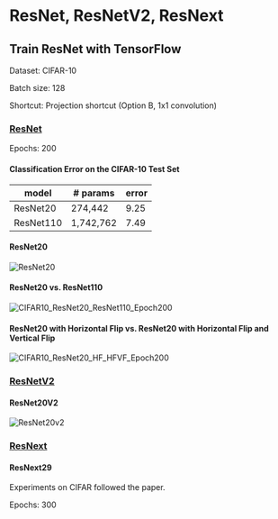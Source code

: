 # ResNet, ResNetV2, ResNext

## Train ResNet with TensorFlow

Dataset: CIFAR-10

Batch size: 128

Shortcut: Projection shortcut (Option B, 1x1 convolution)

### [ResNet](https://arxiv.org/pdf/1512.03385.pdf)

Epochs: 200

#### Classification Error on the CIFAR-10 Test Set

|model|# params|error|
|-----|--------|-----|
|ResNet20|274,442|9.25|
|ResNet110|1,742,762|7.49|

#### ResNet20

![ResNet20](./images/ResNet20v1e200.png)

#### ResNet20 vs. ResNet110

![CIFAR10_ResNet20_ResNet110_Epoch200](./images/cifar10_resnet20_110_train_test_epoch200.png)

#### ResNet20 with Horizontal Flip vs. ResNet20 with Horizontal Flip and Vertical Flip

![CIFAR10_ResNet20_HF_HFVF_Epoch200](./images/cifar10_resnet20_hf_hfvf_train_test_epoch200.png)

### [ResNetV2](https://arxiv.org/pdf/1603.05027.pdf)

#### ResNet20V2
![ResNet20v2](./images/cifar10_resnet20v1_resnet20v2_train_test_epoch200.png)

### [ResNext](https://arxiv.org/pdf/1611.05431.pdf)

#### ResNext29

Experiments on CIFAR followed the paper.

Epochs: 300

